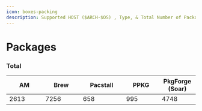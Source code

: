```yaml
---
icon: boxes-packing
description: Supported HOST ($ARCH-$OS) , Type, & Total Number of Packages
---
```


# Packages

### Total

<table data-full-width="false"><thead><tr><th width="80" data-type="number">AM</th><th width="84">Brew</th><th width="99">Pacstall</th><th width="79">PPKG</th><th>PkgForge (Soar)</th></tr></thead><tbody><tr><td>2613</td><td>7256</td><td>658</td><td>995</td><td>4748</td></tr></tbody></table>
